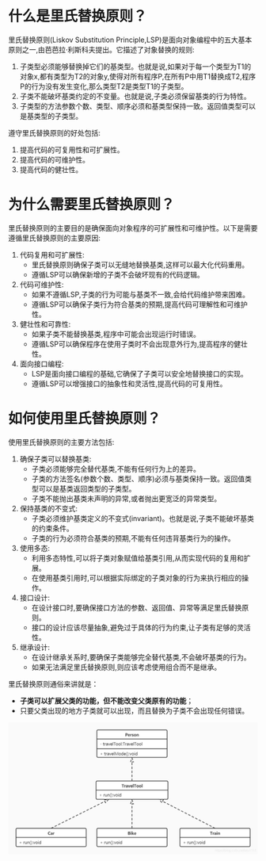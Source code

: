 # 什么是里氏替换原则？

里氏替换原则(Liskov Substitution Principle,LSP)是面向对象编程中的五大基本原则之一,由芭芭拉·利斯科夫提出。它描述了对象替换的规则:

1. 子类型必须能够替换掉它们的基类型。也就是说,如果对于每一个类型为T1的对象x,都有类型为T2的对象y,使得对所有程序P,在所有P中用T1替换成T2,程序P的行为没有发生变化,那么类型T2是类型T1的子类型。
2. 子类不能破坏基类约定的不变量。也就是说,子类必须保留基类的行为特性。
3. 子类型的方法参数个数、类型、顺序必须和基类型保持一致。返回值类型可以是基类型的子类型。

遵守里氏替换原则的好处包括:

1. 提高代码的可复用性和可扩展性。
2. 提高代码的可维护性。
3. 提高代码的健壮性。

# 为什么需要里氏替换原则？

里氏替换原则的主要目的是确保面向对象程序的可扩展性和可维护性。以下是需要遵循里氏替换原则的主要原因:

1. 代码复用和可扩展性:
   * 里氏替换原则确保子类可以无缝地替换基类,这样可以最大化代码重用。
   * 遵循LSP可以确保新增的子类不会破坏现有的代码逻辑。
2. 代码可维护性:
   * 如果不遵循LSP,子类的行为可能与基类不一致,会给代码维护带来困难。
   * 遵循LSP可以确保子类行为符合基类的预期,提高代码可理解性和可维护性。
3. 健壮性和可靠性:
   * 如果子类不能替换基类,程序中可能会出现运行时错误。
   * 遵循LSP可以确保程序在使用子类时不会出现意外行为,提高程序的健壮性。
4. 面向接口编程:
   * LSP是面向接口编程的基础,它确保了子类可以安全地替换接口的实现。
   * 遵循LSP可以增强接口的抽象性和灵活性,提高代码的可复用性。

# 如何使用里氏替换原则？

使用里氏替换原则的主要方法包括:

1. 确保子类可以替换基类:
   * 子类必须能够完全替代基类,不能有任何行为上的差异。
   * 子类的方法签名(参数个数、类型、顺序)必须与基类保持一致。返回值类型可以是基类返回类型的子类型。
   * 子类不能抛出基类未声明的异常,或者抛出更宽泛的异常类型。
2. 保持基类的不变式:
   * 子类必须维护基类定义的不变式(invariant)。也就是说,子类不能破坏基类的约束条件。
   * 子类的行为必须符合基类的预期,不能有任何违背基类行为的操作。
3. 使用多态:
   * 利用多态特性,可以将子类对象赋值给基类引用,从而实现代码的复用和扩展。
   * 在使用基类引用时,可以根据实际绑定的子类对象的行为来执行相应的操作。
4. 接口设计:
   * 在设计接口时,要确保接口方法的参数、返回值、异常等满足里氏替换原则。
   * 接口的设计应该尽量抽象,避免过于具体的行为约束,让子类有足够的灵活性。
5. 继承设计:
   * 在设计继承关系时,要确保子类能够完全替代基类,不会破坏基类的行为。
   * 如果无法满足里氏替换原则,则应该考虑使用组合而不是继承。

里氏替换原则通俗来讲就是：

* **子类可以扩展父类的功能，但不能改变父类原有的功能**；
* 只要父类出现的地方子类就可以出现，而且替换为子类不会出现任何错误。

![yilaizhihuan.png](assets/yilaizhihuan.png?t=1713757656656)

